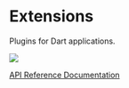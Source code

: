 Extensions
==========

Plugins for Dart applications.

[![](https://drone.io/aliafshar/Extenions/status.png)](https://drone.io/aliafshar/Extensions/latest)

[API Reference Documentation](http://aliafshar.github.com/dart-extensions/docs/extensions.html)
